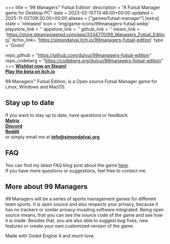 +++
title = '99 Managers™ Futsal Edition'
description = "A Futsal Manager game for Desktop PC"
date = 2023-02-15T13:48:00+00:00
updated = 2025-11-02T09:30:00+00:00
aliases = ["games/futsal-manager"]
[extra]
state = 'released'
icon = 'img/game-icons/99managers-futsal.webp'
playstore_link = ''
appstore_link = ''
github_link = ''
steam_link = 'https://store.steampowered.com/app/3334770/99_Managers_Futsal_Edition/'
itchio_link= 'https://simondalvai.itch.io/99managers-futsal-edition'
type = 'Godot'

repo_github = "https://github.com/dulvui/99managers-futsal-edition"
repo_codeberg = "https://codeberg.org/dulvui/99managers-futsal-edition"
+++
**[Wishlist now on Steam!](https://store.steampowered.com/app/3334770/99_Managers_Futsal_Edition/)**  
**[Play the beta on itch.io](https://simondalvai.itch.io/99managers-futsal-edition)**

99 Managers™ Futsal Edition, is a Open source Futsal Manager game for Linux, Windows and MacOS.

## Stay up to date
If you want to stay up to date, have questions or feedback  
[**Matrix**](https://discord.gg/a5DSHZKkA8)  
[**Discord**](https://discord.gg/a5DSHZKkA8)  
[**Reddit**](https://www.reddit.com/r/99Managers/)  
or simply email me at [**info@simondalvai.org**](mailto:info@simondalvai.org?subject=99Managers:%20Futsal%20Edition)

## FAQ
You can find my latest FAQ blog post about the game [here](https://simondalvai.org/blog/99managers-futsal-faq/).  
If you have more questions or suggestions, feel free to contact me.

## More about 99 Managers
99 Managers will be a series of sports management games for different team sports.
It is open source and also respects your privacy, because it has no trackers or similar privacy-invading software integrated.
Being open source means, that you can see the source code of the game and see how it is made.
Besides that, you are also able to suggest bug fixes, new features or create your own customized version of the game.

Made with Godot Engine 4 and much love.

